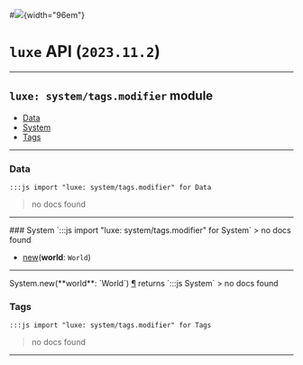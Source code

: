 #![](../../../../../../images/luxe-dark.svg){width="96em"}

# `luxe` API (`2023.11.2`)  


---

## `luxe: system/tags.modifier` module

- [Data](#data)   
- [System](#system)   
- [Tags](#tags)   

---

### Data
`:::js import "luxe: system/tags.modifier" for Data`
> no docs found


<hr/>
### System
`:::js import "luxe: system/tags.modifier" for System`
> no docs found

- [new](#System.new)(**world**: `World`)

<hr/>
<endpoint module="luxe: system/tags.modifier" class="System" signature="new(world : World)"></endpoint>
<signature id="System.new">System.new(**world**: `World`)
<a class="headerlink" href="#System.new" title="Permanent link">¶</a></signature>
<span class='api_ret'>returns</span> `:::js System`
> no docs found   

### Tags
`:::js import "luxe: system/tags.modifier" for Tags`
> no docs found


<hr/>
